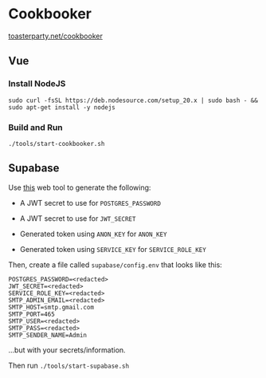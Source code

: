 # Cookbooker

[toasterparty.net/cookbooker](https://toasterparty.net/cookbooker)

## Vue

### Install NodeJS
```
sudo curl -fsSL https://deb.nodesource.com/setup_20.x | sudo bash - && sudo apt-get install -y nodejs
```

### Build and Run

`./tools/start-cookbooker.sh`

## Supabase

Use [this](https://supabase.com/docs/guides/self-hosting#api-keys) web tool to generate the following:

- A JWT secret to use for `POSTGRES_PASSWORD`

- A JWT secret to use for `JWT_SECRET`

- Generated token using `ANON_KEY` for `ANON_KEY`

- Generated token using `SERVICE_KEY` for `SERVICE_ROLE_KEY`

Then, create a file called `supabase/config.env` that looks like this:

```
POSTGRES_PASSWORD=<redacted>
JWT_SECRET=<redacted>
SERVICE_ROLE_KEY=<redacted>
SMTP_ADMIN_EMAIL=<redacted>
SMTP_HOST=smtp.gmail.com
SMTP_PORT=465
SMTP_USER=<redacted>
SMTP_PASS=<redacted>
SMTP_SENDER_NAME=Admin
```

...but with your secrets/information.

Then run `./tools/start-supabase.sh`
